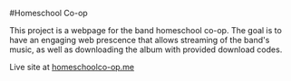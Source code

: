 #Homeschool Co-op

This project is a webpage for the band homeschool co-op. The goal is to have an engaging web prescence that allows streaming of the band's music, as well as downloading the album with provided download codes.

Live site at [homeschoolco-op.me](http://homeschoolco-op.me/)